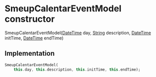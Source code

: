


# SmeupCalentarEventModel constructor







SmeupCalentarEventModel([DateTime](https://api.flutter.dev/flutter/dart-core/DateTime-class.html) day, [String](https://api.flutter.dev/flutter/dart-core/String-class.html) description, [DateTime](https://api.flutter.dev/flutter/dart-core/DateTime-class.html) initTime, [DateTime](https://api.flutter.dev/flutter/dart-core/DateTime-class.html) endTime)





## Implementation

```dart
SmeupCalentarEventModel(
    this.day, this.description, this.initTime, this.endTime);
```







